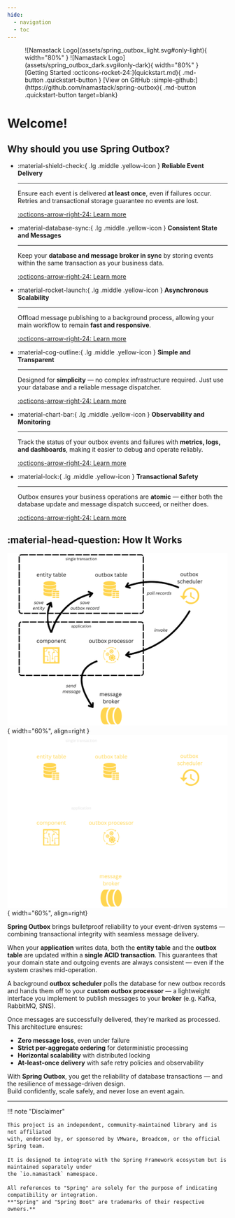 ```yaml
---
hide:
  - navigation
  - toc
---
```


<figure markdown="span">
    ![Namastack Logo](assets/spring_outbox_light.svg#only-light){ width="80%" }
    ![Namastack Logo](assets/spring_outbox_dark.svg#only-dark){ width="80%" }
    [Getting Started :octicons-rocket-24:](quickstart.md){ .md-button .quickstart-button }
    [View on GitHub :simple-github:](https://github.com/namastack/spring-outbox){ .md-button .quickstart-button target=blank}
</figure>

# Welcome!

## Why should you use Spring Outbox?

<div class="grid cards" markdown>

-   :material-shield-check:{ .lg .middle .yellow-icon } __Reliable Event Delivery__

    ---

    Ensure each event is delivered **at least once**, even if failures occur. Retries and transactional storage guarantee no events are lost.

    [:octicons-arrow-right-24: Learn more](#)

-   :material-database-sync:{ .lg .middle .yellow-icon } __Consistent State and Messages__

    ---

    Keep your **database and message broker in sync** by storing events within the same transaction as your business data.

    [:octicons-arrow-right-24: Learn more](#)

-   :material-rocket-launch:{ .lg .middle .yellow-icon } __Asynchronous Scalability__

    ---

    Offload message publishing to a background process, allowing your main workflow to remain **fast and responsive**.

    [:octicons-arrow-right-24: Learn more](#)

-   :material-cog-outline:{ .lg .middle .yellow-icon } __Simple and Transparent__

    ---

    Designed for **simplicity** — no complex infrastructure required. Just use your database and a reliable message dispatcher.

    [:octicons-arrow-right-24: Learn more](#)

-   :material-chart-bar:{ .lg .middle .yellow-icon } __Observability and Monitoring__

    ---

    Track the status of your outbox events and failures with **metrics, logs, and dashboards**, making it easier to debug and operate reliably.

    [:octicons-arrow-right-24: Learn more](#)

-   :material-lock:{ .lg .middle .yellow-icon } __Transactional Safety__

    ---

    Outbox ensures your business operations are **atomic** — either both the database update and message dispatch succeed, or neither does.

    [:octicons-arrow-right-24: Learn more](#)

</div>

## :material-head-question: How It Works

![Namastack Logo](assets/diagram_light.svg#only-light){ width="60%", align=right }
![Namastack Logo](assets/diagram_dark.svg#only-dark){ width="60%", align=right}

**Spring Outbox** brings bulletproof reliability to your event-driven systems — combining 
transactional integrity with seamless message delivery.

When your **application** writes data, both the **entity table** and the **outbox table** 
are updated within a **single ACID transaction**. This guarantees that your domain state and outgoing 
events are always consistent — even if the system crashes mid-operation.

A background **outbox scheduler** polls the database for new outbox records and hands them off to 
your **custom outbox processor** — a lightweight interface you implement to publish messages to 
your **broker** (e.g. Kafka, RabbitMQ, SNS).

Once messages are successfully delivered, they’re marked as processed.  
This architecture ensures:

- **Zero message loss**, even under failure
- **Strict per-aggregate ordering** for deterministic processing
- **Horizontal scalability** with distributed locking
- **At-least-once delivery** with safe retry policies and observability

With **Spring Outbox**, you get the reliability of database transactions — and the resilience of 
message-driven design.  
Build confidently, scale safely, and never lose an event again.

---

!!! note "Disclaimer"

    This project is an independent, community-maintained library and is not affiliated 
    with, endorsed by, or sponsored by VMware, Broadcom, or the official Spring team.
    
    It is designed to integrate with the Spring Framework ecosystem but is maintained separately under 
    the `io.namastack` namespace.
    
    All references to "Spring" are solely for the purpose of indicating compatibility or integration. 
    **"Spring" and "Spring Boot" are trademarks of their respective owners.**
